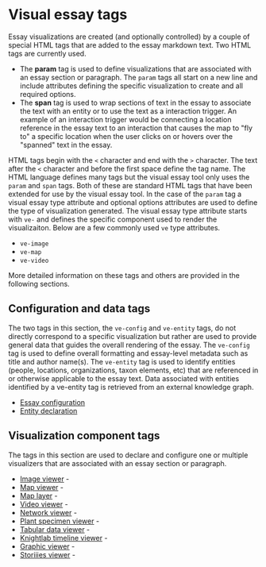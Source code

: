 <param ve-config title="Documentation" component="default" class="documentation" fixed-header>

# Visual essay tags

Essay visualizations are created (and optionally controlled) by a couple of special HTML tags that are added to the essay markdown text.  Two HTML tags are currently used.

- The __param__ tag is used to define visualizations that are associated with an essay section or paragraph.  The `param` tags all start on a new line and include attributes defining the specific visualization to create and all required options.
- The __span__ tag is used to wrap sections of text in the essay to associate the text with an entity or to use the text as a interaction trigger.  An example of an interaction trigger would be connecting a location reference in the essay text to an interaction that causes the map to "fly to" a specific location when the user clicks on or hovers over the "spanned" text in the essay.

HTML tags begin with the `<` character and end with the `>` character.  The text after the `<` character and before the first space define the tag name.  The HTML language defines many tags but the visual essay tool only uses the `param` and `span` tags.  Both of these are standard HTML tags that have been extended for use by the visual essay tool.  In the case of the `param` tag a visual essay type attribute and optional options attributes are used to define the type of visualization generated.  The visual essay type attribute starts with `ve-` and defines the specific component used to render the visualizaiton.  Below are a few commonly used `ve` type attributes.

- `ve-image`
- `ve-map`
- `ve-video`

More detailed information on these tags and others are provided in the following sections.

## Configuration and data tags

The two tags in this section, the `ve-config` and `ve-entity` tags, do not directly correspond to a specific visualization but rather are used to provide general data that guides the overall rendering of the essay.  The `ve-config` tag is used to define overall formatting and essay-level metadata such as title and author name(s).  The `ve-entity` tag is used to identify entities (people, locations, organizations, taxon elements, etc) that are referenced in or otherwise applicable to the essay text.  Data associated with entities identified by a ve-entity tag is retrieved from an external knowledge graph. 

- [Essay configuration](ve-config)
- [Entity declaration](ve-entity)

## Visualization component tags

The tags in this section are used to declare and configure one or multiple visualizers that are associated with an essay section or paragraph.

- [Image viewer](ve-image) - <i class="fas fa-image"></i>
- [Map viewer](ve-map) - <i class="fas fa-map-marker-alt"></i>
- [Map layer](ve-map-layer) - <i class="fas fa-map-marker-alt"></i>
- [Video viewer](ve-video) - <i class="fas fa-video"></i>
- [Network viewer](ve-network) - <i class="fas fa-chart-network"></i>
- [Plant specimen viewer](ve-plant-specimen) - <i class="fas fa-seedling"></i>
- [Tabular data viewer](ve-table) - <i class="fas fa-table"></i>
- [Knightlab timeline viewer](ve-knightlab-timeline) - <i class="fas fa-history"></i>
- [Graphic viewer](ve-graphic) - <i class="fas fa-file-image"></i>
- [Storiiies viewer](ve-storiiies) - <i class="fas fa-book"></i>


